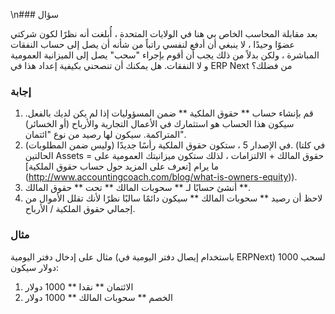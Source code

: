 \n### سؤال

بعد مقابلة المحاسب الخاص بي هنا في الولايات المتحدة ، أُبلغت أنه نظرًا لكون شركتي عضوًا وحيدًا ، لا ينبغي أن أدفع لنفسي راتباً من شأنه أن يصل إلى حساب النفقات المباشرة ، ولكن بدلاً من ذلك يجب أن أقوم بإجراء "سحب" يصل إلى الميزانية العمومية و لا النفقات. هل يمكنك أن تنصحني بكيفية إعداد هذا في ERP Next من فضلك؟

### إجابة

1. قم بإنشاء حساب ** حقوق الملكية ** ضمن المسؤوليات إذا لم يكن لديك بالفعل. سيكون هذا الحساب هو استثمارك في الأعمال التجارية والأرباح (أو الخسائر) المتراكمة. سيكون لها رصيد من نوع "ائتمان".
2. في الإصدار 5 ، ستكون حقوق الملكية رأسًا جديدًا (وليس ضمن المطلوبات). (في كلتا الحالتين Assets = حقوق المالك + الالتزامات ، لذلك ستكون ميزانيتك العمومية على ما يرام [تعرف على المزيد حول حساب حقوق الملكية] (http://www.accountingcoach.com/blog/what-is-owners-equity)).
3. أنشئ حسابًا لـ ** سحوبات المالك ** تحت ** حقوق المالك **.
4. لاحظ أن رصيد ** سحوبات المالك ** سيكون دائمًا سالبًا نظرًا لأنك تقلل الأموال من إجمالي حقوق الملكية / الأرباح.

### مثال

مثال على إدخال دفتر اليومية (باستخدام إيصال دفتر اليومية في ERPNext) لسحب 1000 دولار سيكون:

1. الائتمان ** نقدا ** 1000 دولار
2. الخصم ** سحوبات المالك ** 1000 دولار